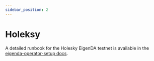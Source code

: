 ```yaml
---
sidebar_position: 2
---
```


# Holeksy

A detailed runbook for the Holesky EigenDA testnet is available in the
[eigenda-operator-setup docs][1].

[1]: https://github.com/Layr-Labs/eigenda-operator-setup/blob/master/holesky/README.md
